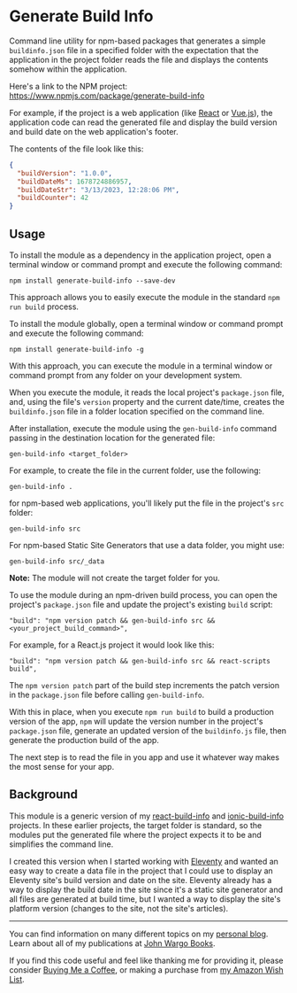 # Generate Build Info

Command line utility for npm-based packages that generates a simple `buildinfo.json` file in a specified folder with the expectation that the application in the project folder reads the file and displays the contents somehow within the application. 

Here's a link to the NPM project: https://www.npmjs.com/package/generate-build-info

For example, if the project is a web application (like [React](https://reactjs.org/) or [Vue.js](https://vuejs.org/)), the application code can read the generated file and display the build version and build date on the web application's footer.

The contents of the file look like this:

```json
{
  "buildVersion": "1.0.0",
  "buildDateMs": 1678724886957,
  "buildDateStr": "3/13/2023, 12:28:06 PM",
  "buildCounter": 42
}
```

## Usage

To install the module as a dependency in the application project, open a terminal window or command prompt and execute the following command:

```shell
npm install generate-build-info --save-dev 
```

This approach allows you to easily execute the module in the standard `npm run build` process.

To install the module globally, open a terminal window or command prompt and execute the following command:

```shell
npm install generate-build-info -g
```

With this approach, you can execute the module in a terminal window or command prompt from any folder on your development system.

When you execute the module, it reads the local project's `package.json` file, and, using the file's `version` property and the current date/time, creates the `buildinfo.json` file in a folder location specified on the command line.

After installation, execute the module using the `gen-build-info` command passing in the destination location for the generated file:

```shell
gen-build-info <target_folder>
```

For example, to create the file in the current folder, use the following:

```shell
gen-build-info .
```

for npm-based web applications, you'll likely put the file in the project's `src` folder:

```shell
gen-build-info src
```

For npm-based Static Site Generators that use a data folder, you might  use:

```shell
gen-build-info src/_data
```

**Note:** The module will not create the target folder for you.

To use the module during an npm-driven build process, you can open the project's `package.json` file and update the project's existing `build` script:

```text
"build": "npm version patch && gen-build-info src && <your_project_build_command>",
```

For example, for a React.js project it would look like this:

```text
"build": "npm version patch && gen-build-info src && react-scripts build",
```

The `npm version patch` part of the build step increments the patch version in the `package.json` file before calling `gen-build-info`.

With this in place, when you execute `npm run build` to build a production version of the app, `npm` will update the version number in the project's `package.json` file, generate an updated version of the `buildinfo.js` file, then generate the production build of the app.

The next step is to read the file in you app and use it whatever way makes the most sense for your app. 

## Background

This module is a generic version of my [react-build-info](https://github.com/johnwargo/react-build-info) and [ionic-build-info](https://github.com/johnwargo/ionic-build-info) projects. In these earlier projects, the target folder is standard, so the modules put the generated file where the project expects it to be and simplifies the command line. 

I created this version when I started working with [Eleventy](https://www.11ty.dev/) and wanted an easy way to create a data file in the project that I could use to display an Eleventy site's build version and date on the site. Eleventy already has a way to display the build date in the site since it's a static site generator and all files are generated at build time, but I wanted a way to display the site's platform version (changes to the site, not the site's articles).

***

You can find information on many different topics on my [personal blog](http://www.johnwargo.com). Learn about all of my publications at [John Wargo Books](http://www.johnwargobooks.com).

If you find this code useful and feel like thanking me for providing it, please consider <a href="https://www.buymeacoffee.com/johnwargo" target="_blank">Buying Me a Coffee</a>, or making a purchase from [my Amazon Wish List](https://amzn.com/w/1WI6AAUKPT5P9).
